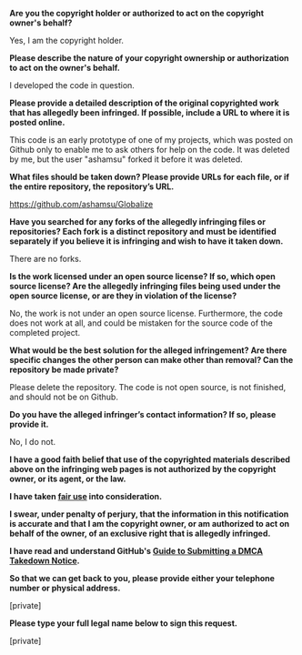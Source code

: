 **Are you the copyright holder or authorized to act on the copyright owner's behalf?**

Yes, I am the copyright holder.

**Please describe the nature of your copyright ownership or authorization to act on the owner's behalf.**

I developed the code in question.

**Please provide a detailed description of the original copyrighted work that has allegedly been infringed. If possible, include a URL to where it is posted online.**

This code is an early prototype of one of my projects, which was posted on Github only to enable me to ask others for help on the code. It was deleted by me, but the user "ashamsu" forked it before it was deleted.

**What files should be taken down? Please provide URLs for each file, or if the entire repository, the repository’s URL.**

https://github.com/ashamsu/Globalize

**Have you searched for any forks of the allegedly infringing files or repositories? Each fork is a distinct repository and must be identified separately if you believe it is infringing and wish to have it taken down.**

There are no forks.

**Is the work licensed under an open source license? If so, which open source license? Are the allegedly infringing files being used under the open source license, or are they in violation of the license?**

No, the work is not under an open source license. Furthermore, the code does not work at all, and could be mistaken for the source code of the completed project.

**What would be the best solution for the alleged infringement? Are there specific changes the other person can make other than removal? Can the repository be made private?**

Please delete the repository. The code is not open source, is not finished, and should not be on Github.

**Do you have the alleged infringer’s contact information? If so, please provide it.**

No, I do not.

**I have a good faith belief that use of the copyrighted materials described above on the infringing web pages is not authorized by the copyright owner, or its agent, or the law.**

**I have taken <a href="https://www.lumendatabase.org/topics/22">fair use</a> into consideration.**

**I swear, under penalty of perjury, that the information in this notification is accurate and that I am the copyright owner, or am authorized to act on behalf of the owner, of an exclusive right that is allegedly infringed.**

**I have read and understand GitHub's <a href="https://help.github.com/articles/guide-to-submitting-a-dmca-takedown-notice/">Guide to Submitting a DMCA Takedown Notice</a>.**

**So that we can get back to you, please provide either your telephone number or physical address.**

[private]

**Please type your full legal name below to sign this request.**

[private]
